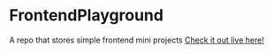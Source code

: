 # FrontendPlayground
A repo that stores simple frontend mini projects
[Check it out live here!](https://mxsh-dev.github.io/FrontendPlayground/)
